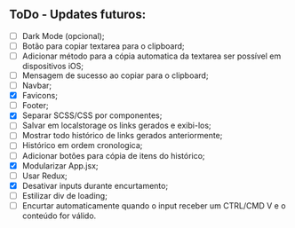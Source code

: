 ## ToDo - Updates futuros:

* [ ] Dark Mode (opcional);
* [ ] Botão para copiar textarea para o clipboard;
* [ ] Adicionar método para a cópia automatica da textarea ser possível em dispositivos iOS;
* [ ] Mensagem de sucesso ao copiar para o clipboard;
* [ ] Navbar;
* [x] Favicons;
* [ ] Footer;
* [x] Separar SCSS/CSS por componentes;
* [ ] Salvar em localstorage os links gerados e exibi-los;
* [ ] Mostrar todo histórico de links gerados anteriormente;
* [ ] Histórico em ordem cronologica;
* [ ] Adicionar botões para cópia de itens do histórico;
* [x] Modularizar App.jsx;
* [ ] Usar Redux;
* [x] Desativar inputs durante encurtamento;
* [ ] Estilizar div de loading;
* [ ] Encurtar automaticamente quando o input receber um CTRL/CMD V e o conteúdo for válido.